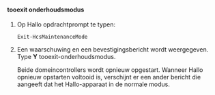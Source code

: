 <!--author=SharS last changed: 9/17/15-->

#### <a name="tooexit-maintenance-mode"></a>tooexit onderhoudsmodus
1. Op Hallo opdrachtprompt te typen:
   
     `Exit-HcsMaintenanceMode`
2. Een waarschuwing en een bevestigingsbericht wordt weergegeven. Type **Y** tooexit-onderhoudsmodus.
   
    Beide domeincontrollers wordt opnieuw opgestart. Wanneer Hallo opnieuw opstarten voltooid is, verschijnt er een ander bericht die aangeeft dat het Hallo-apparaat in de normale modus.

